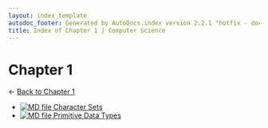 ```yaml
---
layout: index_template
autodoc_footer: Generated by AutoDocs.index version 2.2.1 "hotfix - documents actually work now" ⓒ Starwort, 2020
title: Index of Chapter 1 | Computer Science
---
```


# **Chapter 1**

← [Back to Chapter 1](..)

- [![MD file](https://img.icons8.com/windows/512/03dac6/regular-document.png) Character Sets](Paper_1/section_4/chapter_1/character_sets.md)
- [![MD file](https://img.icons8.com/windows/512/03dac6/regular-document.png) Primitive Data Types](Paper_1/section_4/chapter_1/primitive_data_types.md)
